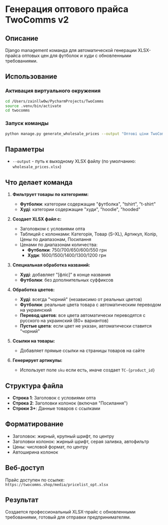 # Генерация оптового прайса TwoComms v2

## Описание
Django management команда для автоматической генерации XLSX-прайса оптовых цен для футболок и худи с обновленными требованиями.

## Использование

### Активация виртуального окружения
```bash
cd /Users/zainllw0w/PycharmProjects/TwoComms
source .venv/bin/activate
cd twocomms
```

### Запуск команды
```bash
python manage.py generate_wholesale_prices --output "Оптові ціни TwoComms v2.xlsx"
```

## Параметры

- `--output` - путь к выходному XLSX файлу (по умолчанию: `wholesale_prices.xlsx`)

## Что делает команда

1. **Фильтрует товары по категориям:**
   - **Футболки**: категории содержащие "футболка", "tshirt", "t-shirt"
   - **Худі**: категории содержащие "худи", "hoodie", "hooded"

2. **Создает XLSX файл с:**
   - Заголовком с условиями опта
   - Таблицей с колонками: Категорія, Товар (S–XL), Артикул, Колір, Цены по диапазонам, Посилання
   - Ценами по диапазонам количества:
     - **Футболки**: 750/700/650/600/550 грн
     - **Худи**: 1600/1500/1400/1300/1200 грн

3. **Специальная обработка названий:**
   - **Худі**: добавляет "[фліс]" в конце названия
   - **Футболки**: без дополнительных суффиксов

4. **Обработка цветов:**
   - **Худі**: всегда "чорний" (независимо от реальных цветов)
   - **Футболки**: реальные цвета товара с автоматическим переводом на украинский
   - **Перевод цветов**: все цвета автоматически переводятся с русского на украинский (80+ вариантов)
   - **Пустые цвета**: если цвет не указан, автоматически ставится "чорний"

5. **Ссылки на товары:**
   - Добавляет прямые ссылки на страницы товаров на сайте

6. **Генерирует артикулы:**
   - Использует поле `sku` если есть, иначе создает `TC-{product_id}`

## Структура файла

- **Строка 1**: Заголовок с условиями опта
- **Строка 2**: Заголовки колонок (включая "Посилання")
- **Строки 3+**: Данные товаров с ссылками

## Форматирование

- Заголовок: жирный, крупный шрифт, по центру
- Заголовки колонок: жирный шрифт, серая заливка, автофильтр
- Цены: числовой формат, по центру
- Автоширина колонок

## Веб-доступ

Прайс доступен по ссылке: `https://twocomms.shop/media/pricelist_opt.xlsx`

## Результат

Создается профессиональный XLSX-прайс с обновленными требованиями, готовый для отправки предпринимателям.
